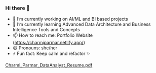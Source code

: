 ### Hi there 👋

- 🔭 I’m currently working on AI/ML and BI based projects
- 🌱 I’m currently learning Advanced Data Architecture and Business Intelligence Tools and Concepts
- 📫 How to reach me: Portfolio Website (https://charmiparmar.netlify.app/)
- 😄 Pronouns: she/her
- ⚡ Fun fact: Keep calm and refactor ✨

[Charmi_Parmar_DataAnalyst_Resume.pdf](https://github.com/charmiparmar/charmiparmar/files/14095314/Charmi_Parmar_DataAnalyst.pdf)


<!--
**charmiparmar/charmiparmar** is a ✨ _special_ ✨ repository because its `README.md` (this file) appears on your GitHub profile.

Here are some ideas to get you started:

- 🔭 I’m currently working on ...
- 🌱 I’m currently learning ...
- 👯 I’m looking to collaborate on ...
- 🤔 I’m looking for help with ...
- 💬 Ask me about ...
- 📫 How to reach me: ...
- 😄 Pronouns: ...
- ⚡ Fun fact: ...
-->
